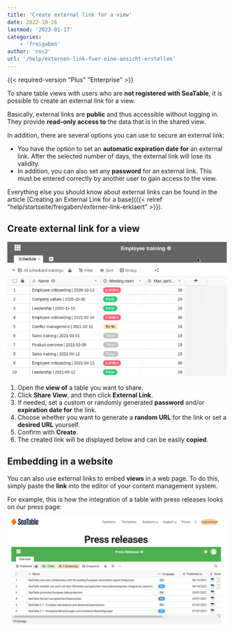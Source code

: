 ```yaml
---
title: 'Create external link for a view'
date: 2022-10-26
lastmod: '2023-01-17'
categories:
    - 'freigaben'
author: 'nsc2'
url: '/help/externen-link-fuer-eine-ansicht-erstellen'
---
```


{{< required-version "Plus" "Enterprise" >}}

To share table views with users who are **not registered with SeaTable**, it is possible to create an external link for a view.

Basically, external links are **public** and thus accessible without logging in. They provide **read-only access to** the data that is in the shared view.

In addition, there are several options you can use to secure an external link:

- You have the option to set an **automatic expiration date for** an external link. After the selected number of days, the external link will lose its validity.
- In addition, you can also set any **password** for an external link. This must be entered correctly by another user to gain access to the view.

Everything else you should know about external links can be found in the article [Creating an External Link for a base]({{< relref "help/startseite/freigaben/externer-link-erklaert" >}}).

## Create external link for a view

![Create external link for a view in SeaTable](images/create-an-external-link-for-a-view-2.gif)

1. Open the **view of** a table you want to share.
2. Click **Share View**, and then click **External Link**.
3. If needed, set a custom or randomly generated **password** and/or **expiration date for** the link.
4. Choose whether you want to generate a **random URL** for the link or set a **desired URL** yourself.
5. Confirm with **Create**.
6. The created link will be displayed below and can be easily **copied**.

## Embedding in a website

You can also use external links to embed **views** in a web page. To do this, simply paste the **link** into the editor of your content management system.

For example, this is how the integration of a table with press releases looks on our press page:

![Embedding external views into a website.](images/image-1666823263581.png)
